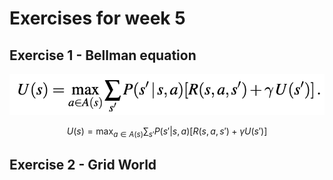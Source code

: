 # Exercises for week 5

## Exercise 1 - Bellman equation

![bellman equation](./bellman_equation.png)

$$
U(s)=\max_{a \in A(s)} \sum_{s'}P(s'|s,a)[R(s,a,s')+\gamma U(s')]
$$

## Exercise 2 - Grid World

